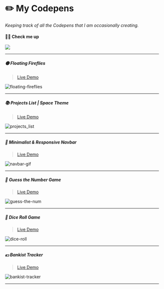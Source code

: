 # ✏️ My Codepens

*Keeping track of all the Codepens that I am occasionally creating.*

#### 🏌🏼 Check me up 
<a href="https://codepen.io/im-luka"><img src="https://img.shields.io/badge/Codepen-000000?style=for-the-badge&logo=codepen&logoColor=white" /></a>
<hr />

##### 🟡 Floating Fireflies  
> [Live Demo](https://codepen.io/im-luka/pen/vYaZwBg)  

![floating-fireflies](https://user-images.githubusercontent.com/46372998/212473308-728587a6-3059-43ea-b3af-cb7f12ce9255.gif)

---

##### 📚 Projects List | Space Theme  
> [Live Demo](https://codepen.io/im-luka/pen/wvxpPWy)  

![projects_list](https://user-images.githubusercontent.com/46372998/213801345-9e5fb2dc-25fa-45f8-be63-6449a2cd2210.png)

---

##### 🔻 Minimalist & Responsive Navbar
> [Live Demo](https://codepen.io/im-luka/pen/MWBxgGE)  

![navbar-gif](https://user-images.githubusercontent.com/46372998/213880657-48056975-f2de-4b3c-a308-c52ea6e5f27f.gif)

---

##### 💭 Guess the Number Game
> [Live Demo](https://codepen.io/im-luka/pen/gOjoyoq)  

![guess-the-num](https://user-images.githubusercontent.com/46372998/216126637-52606b7a-7ad4-429e-a63d-946ad27108f8.png)

---

##### 🎲 Dice Roll Game
> [Live Demo](https://codepen.io/im-luka/pen/ZEjPzgo)  

![dice-roll](https://user-images.githubusercontent.com/46372998/216446049-6e82816d-ac08-4030-acae-20c279bc8807.png)

---

##### 💵 Bankist Tracker
> [Live Demo](https://codepen.io/im-luka/pen/GRXgEqv)  

![bankist-tracker](https://user-images.githubusercontent.com/46372998/219163257-95f40de3-6e4a-47e3-92ab-5cc175bf02dd.png)

---
